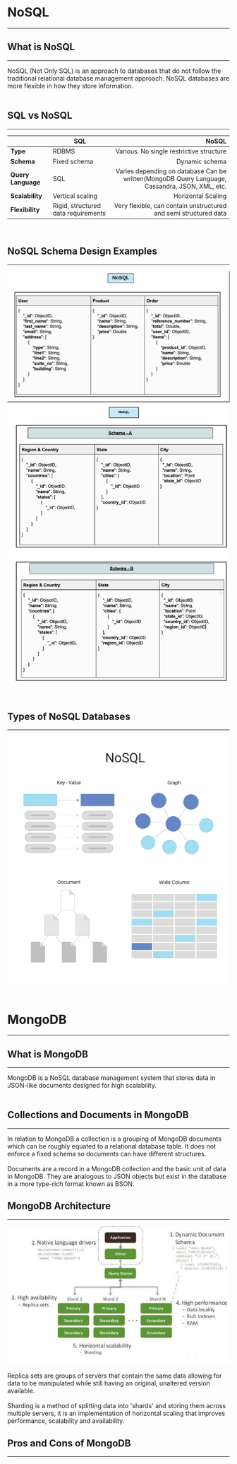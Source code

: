 # NoSQL
***
## What is NoSQL
***
NoSQL (Not Only SQL) is an approach to databases that do not follow the traditional relational database management approach. NoSQL databases are more flexible in how they store information.  
<br>
## SQL vs NoSQL
***

|                    | SQL                                 |                                                                                          NoSQL |
|--------------------|-------------------------------------|-----------------------------------------------------------------------------------------------:|
| **Type**           | RDBMS                               |                                                       Various. No single restrictive structure |
| **Schema**         | Fixed schema                        |                                                                                 Dynamic schema |
| **Query Language** | SQL                                 | Varies depending on database Can be written(MongoDB Query Language, Cassandra, JSON, XML, etc. |
| **Scalability**    | Vertical scaling                    |                                                                             Horizontal Scaling |
| **Flexibility**    | Rigid, structured data requirements |                               Very flexible, can contain unstructured and semi structured data |  
<br>

## NoSQL Schema Design Examples
***
![](NoSQL_Schema1.png)
![](NoSQL_Schema2.png)  

<br>

## Types of NoSQL Databases
***
![](NoSQL_Types.png)  
<br>


# MongoDB
***

## What is MongoDB
***
MongoDB is a NoSQL database management system that stores data in JSON-like documents designed for high scalability.  
<br>
## Collections and Documents in MongoDB
***
In relation to MongoDB a collection is a grouping of MongoDB documents which can be roughly equated to a relational database table. It does not enforce a fixed schema so documents can have different structures. <br>  
Documents are a record in a MongoDB collection and the basic unit of data in MongoDB. They are analogous to JSON objects but exist in the database in a more type-rich format known as BSON.
<br>

## MongoDB Architecture
***
![](MongoDB_architecture.png)

Replica sets are groups of servers that contain the same data allowing for data to be manipulated while still having an original, unaltered version available.  
<br>
Sharding is a method of splitting data into 'shards' and storing them across multiple servers, it is an implementation of horizontal scaling that improves performance, scalability and availability.

## Pros and Cons of MongoDB
***